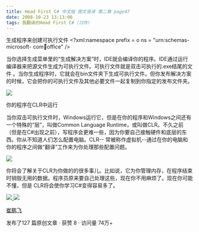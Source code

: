 ```yaml
---
title: Head First C# 中文版 图文皆译 第二章 page47
date: 2008-10-23 13:13:00
tags: 我翻译的Head First C#（习作）
---
```

生成程序来创建可执行文件  <?xml:namespace prefix = o ns = "urn:schemas-microsoft-
com:office:office" />

当你选择生成菜单里的“生成解决方案”时，IDE就会编译你的程序。IDE通过运行编译器来把源文件生成为可执行文件。可执行文件就是双击可执行的.exe结尾的文件
。当你生成程序时，它就会在bin文件夹下生成可执行文件。但你发布解决方案的时候，它会把你的可执行文件及其他必要文件一起复制到你指定的发布文件夹。

![](https://p-blog.csdn.net/images/p_blog_csdn_net/cuipengfei1/EntryImages/20081023/%E6%88%AA%E5%9B%BE00.jpg)

你的程序在CLR中运行

当你双击可执行文件时，Windows运行它，但是在你的程序和Windows之间还有一个特殊的“层”，叫做Common Language
Runtime，或叫做CLR。不久之前（但是在C#出现之前），写程序会更难一些，因为你要自己接触硬件和底层的东西。你从不知道人们怎么配置电脑。CLR--
常被称作虚拟机--通过在你的电脑和你的程序之间做“翻译”工作来为你处理那些配置问题。

![](https://p-blog.csdn.net/images/p_blog_csdn_net/cuipengfei1/EntryImages/20081023/%E6%88%AA%E5%9B%BE01.jpg)

你将会了解关于CLR为你做的的很多事儿。比如说，它为你管理内存，在程序结束时销毁无用的数据。程序员原来要自己处理这些，现在你不用麻烦了。现在你可能不懂，但是
CLR将会使你学习C#变得容易多了。



[ ![](https://profile.csdnimg.cn/5/2/5/3_cuipengfei1)
![](https://g.csdnimg.cn/static/user-reg-year/1x/11.png)
](https://blog.csdn.net/cuipengfei1)

[ 崔鹏飞 ](https://blog.csdn.net/cuipengfei1)

发布了127 篇原创文章  ·  获赞 8  ·  访问量 74万+

